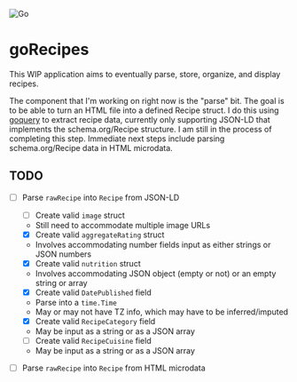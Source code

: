 ![Go](https://github.com/stephenfeagin/goRecipes/workflows/Go/badge.svg)

# goRecipes

This WIP application aims to eventually parse, store, organize, and display recipes.

The component that I'm working on right now is the "parse" bit. The goal is to be able to
turn an HTML file into a defined Recipe struct. I do this using 
[goquery](https://github.com/PuerKitoBio/goquery) to extract recipe data, currently only
supporting JSON-LD that implements the schema.org/Recipe structure. I am still in the
process of completing this step. Immediate next steps include parsing schema.org/Recipe
data in HTML microdata.

## TODO

- [ ] Parse `rawRecipe` into `Recipe` from JSON-LD  
    - [ ] Create valid `image` struct
	- Still need to accommodate multiple image URLs
    - [x] Create valid `aggregateRating` struct
	- Involves accommodating number fields input as either strings or JSON numbers
    - [x] Create valid `nutrition` struct
	- Involves accommodating JSON object (empty or not) or an empty string or array
    - [x] Create valid `DatePublished` field
	- Parse into a `time.Time`
	- May or may not have TZ info, which may have to be inferred/imputed
    - [x] Create valid `RecipeCategory` field
	- May be input as a string or as a JSON array
    - [ ] Create valid `RecipeCuisine` field
	- May be input as a string or as a JSON array
- [ ] Parse `rawRecipe` into `Recipe` from HTML microdata

